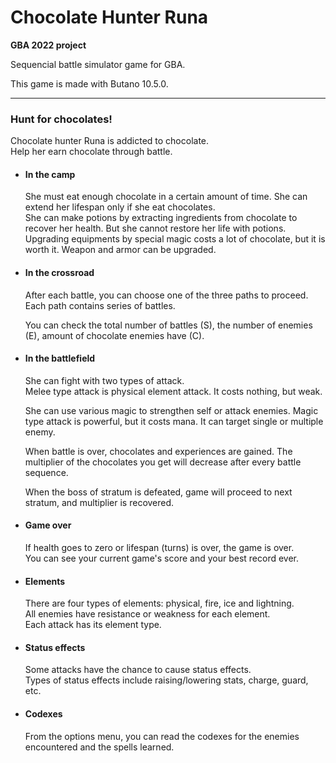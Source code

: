# Chocolate Hunter Runa

**GBA 2022 project**

Sequencial battle simulator game for GBA.

This game is made with Butano 10.5.0.

-----

### Hunt for chocolates!

Chocolate hunter Runa is addicted to chocolate.\
Help her earn chocolate through battle.

+ #### In the camp

  She must eat enough chocolate in a certain amount of time. She can extend her lifespan only if she eat chocolates.\
  She can make potions by extracting ingredients from chocolate to recover her health. But she cannot restore her life with potions.\
  Upgrading equipments by special magic costs a lot of chocolate, but it is worth it. Weapon and armor can be upgraded.

+ #### In the crossroad

  After each battle, you can choose one of the three paths to proceed.\
  Each path contains series of battles.

  You can check the total number of battles (S), the number of enemies (E), amount of chocolate enemies have (C).

+ #### In the battlefield

  She can fight with two types of attack.\
  Melee type attack is physical element attack. It costs nothing, but weak.

  She can use various magic to strengthen self or attack enemies.
  Magic type attack is powerful, but it costs mana. It can target single or multiple enemy.

  When battle is over, chocolates and experiences are gained.
  The multiplier of the chocolates you get will decrease after every battle sequence.

  When the boss of stratum is defeated, game will proceed to next stratum, and multiplier is recovered.

+ #### Game over

  If health goes to zero or lifespan (turns) is over, the game is over.\
  You can see your current game's score and your best record ever.

+ #### Elements

  There are four types of elements: physical, fire, ice and lightning.\
  All enemies have resistance or weakness for each element.\
  Each attack has its element type.

+ #### Status effects

  Some attacks have the chance to cause status effects.\
  Types of status effects include raising/lowering stats, charge, guard, etc.

+ #### Codexes

  From the options menu, you can read the codexes for the enemies encountered and the spells learned.
